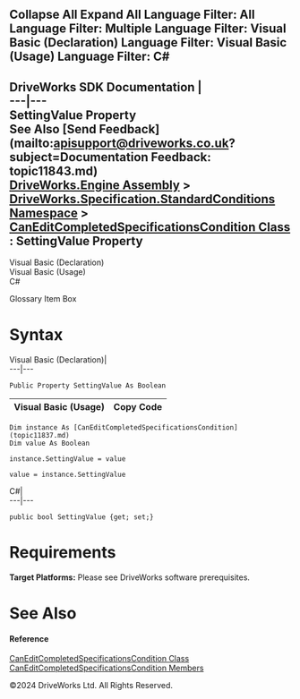        

 Collapse All Expand All  Language Filter: All  Language Filter: Multiple  Language Filter: Visual Basic (Declaration) Language Filter: Visual Basic (Usage) Language Filter: C#  
---  
DriveWorks SDK Documentation  |   
---|---  
SettingValue Property   
See Also [Send Feedback](mailto:apisupport@driveworks.co.uk?subject=Documentation Feedback: topic11843.md)  
[DriveWorks.Engine Assembly](topic2156.md) > [DriveWorks.Specification.StandardConditions Namespace](topic11828.md) > [CanEditCompletedSpecificationsCondition Class](topic11837.md) : SettingValue Property  
---  
  
Visual Basic (Declaration)    
Visual Basic (Usage)    
C# 

Glossary Item Box

# Syntax

Visual Basic (Declaration)|   
---|---  
      
    
    Public Property SettingValue As Boolean  
  
Visual Basic (Usage)| Copy Code  
---|---  
      
    
    Dim instance As [CanEditCompletedSpecificationsCondition](topic11837.md)
    Dim value As Boolean
     
    instance.SettingValue = value
     
    value = instance.SettingValue  
  
C#|   
---|---  
      
    
    public bool SettingValue {get; set;}  
  
# Requirements

**Target Platforms:** Please see DriveWorks software prerequisites.

# See Also

#### Reference

[CanEditCompletedSpecificationsCondition Class](topic11837.md)   
[CanEditCompletedSpecificationsCondition Members](topic11838.md)

©2024 DriveWorks Ltd. All Rights Reserved.
